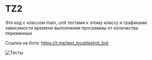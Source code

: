# TZ2

Это код с классом main, unit тестами к этому классу и графиками зависимости времени выполнения программы от количества переменных

Cсылка на бота: https://t.me/test_troubleshot_bot

![Тесты](https://github.com/Corochco/TZ2/actions/workflows/push_tests.yml/badge.svg)

